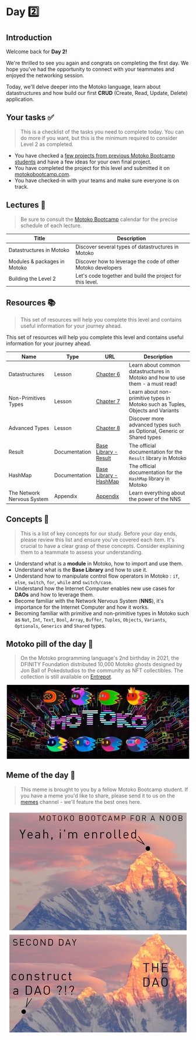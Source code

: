 # Day 2️⃣

## Introduction

Welcome back for **Day 2!** <br/>

We're thrilled to see you again and congrats on completing the first day. We hope you've had the opportunity to connect with your teammates and enjoyed the networking session. <br/>

Today, we'll delve deeper into the Motoko language, learn about datastructures and how build our first **CRUD** (Create, Read, Update, Delete) application.

## Your tasks ✅

> This is a checklist of the tasks you need to complete today. You can do more if you want, but this is the minimum required to consider Level 2 as completed.

- You have checked a [few projects from previous Motoko Bootcamp students](https://github.com/motoko-bootcamp/awesome-students) and have a few ideas for your own final project.
- You have completed the project for this level and submitted it on [motokobootcamp.com](https://motokobootcamp.com/).
- You have checked-in with your teams and make sure everyone is on track.

## Lectures 🍿

> Be sure to consult the [Motoko Bootcamp](https://calendar.google.com/calendar/u/0/embed?src=c_1a1c0c95f41c3d5729532726aaa57d96e991c5d3254b0f9e02fdf4d9babf4401@group.calendar.google.com) calendar for the precise schedule of each lecture.

| Title                         | Description                                                  |
| ----------------------------- | ------------------------------------------------------------ |
| Datastructures in Motoko </a> | Discover several types of datastructures in Motoko           |
| Modules & packages in Motoko  | Discover how to leverage the code of other Motoko developers |
| Building the Level 2          | Let's code together and build the project for this level.    |

## Resources 📚

> This set of resources will help you complete this level and contains useful information for your journey ahead.

This set of resources will help you complete this level and contains useful information for your journey ahead.

| Name                       | Type          | URL                                                                                                     | Description                                                                    |
| -------------------------- | ------------- | ------------------------------------------------------------------------------------------------------- | ------------------------------------------------------------------------------ |
| Datastructures             | Lesson        | [Chapter 6](https://github.com/motoko-bootcamp/dao-adventure/blob/main/lessons/chapter-6/CHAPTER-6.MD)  | Learn about common datastructures in Motoko and how to use them - a must read! |
| Non-Primitives Types       | Lesson        | [Chapter 7](https://github.com/motoko-bootcamp/dao-adventure/blob/main/lessons/chapter-7/CHAPTER-7.MD)  | Learn about non-primitive types in Motoko such as Tuples, Objects and Variants |
| Advanced Types             | Lesson        | [Chapter 8](https://github.com/motoko-bootcamp/dao-adventure/blob/main/lessons/chapter-8/CHAPTER-8.MD)  | Discover more advanced types such as Optional, Generic or Shared types         |
| Result                     | Documentation | [Base Library - Result](https://internetcomputer.org/docs/current/motoko/main/base/Result)              | The official documentation for the `Result` library in Motoko                  |
| HashMap                    | Documentation | [Base Library - HashMap](https://internetcomputer.org/docs/current/motoko/main/base/HashMap)            | The official documentation for the `HashMap` library in Motoko                 |
| The Network Nervous System | Appendix      | [Appendix](https://github.com/motoko-bootcamp/dao-adventure/blob/main/lessons/appendix-2/APPENDIX-2.MD) | Learn everything about the power of the NNS                                    |

## Concepts 🧠

> This is a list of key concepts for our study. Before your day ends, please review this list and ensure you've covered each item. It's crucial to have a clear grasp of these concepts. Consider explaining them to a teammate to assess your understanding.

- Understand what is a **module** in Motoko, how to import and use them.
- Understand what is the **Base Library** and how to use it.
- Understand how to manipulate control flow operators in Motoko : `if`, `else`, `switch`, `for`, `while` and `switch/case`.
- Understand how the Internet Computer enables new use cases for **DAOs** and how to leverage them.
- Become familiar with the Network Nervous System (**NNS**), it's importance for the Internet Computer and how it works.
- Becoming familiar with primitive and non-primitive types in Motoko such as `Nat`, `Int`, `Text`, `Bool`, `Array`, `Buffer`, `Tuples`, `Objects`, `Variants`, `Optionals`, `Generics` and `Shared` types.

## Motoko pill of the day 💊

> On the Motoko programming language's 2nd birthday in 2021, the DFINITY Foundation distributed 10,000 Motoko ghosts designed by Jon Ball of Pokedstudios to the community as NFT collectibles. The collection is still available on [Entrepot](https://opensea.io/collection/motoko-ghosts).

<p align="center"><img src="../../assets/level_2/guide/motoko_ghosts.jpeg" style="width: 500px;" /></p>

## Meme of the day 🙈

> This meme is brought to you by a fellow Motoko Bootcamp student. If you have a meme you'd like to share, please send it to us on the [memes](https://discord.gg/vwEC5RcKBv) channel - we'll feature the best ones here.

<p align="center"><img src="../../assets/level_2/guide/meme_level_2.png" style="width: 500px;" /></p>

